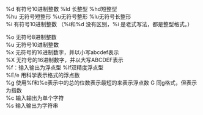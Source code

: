%d 有符号10进制整数 %ld 长整型 %hd短整型                                                                                                                                                                                                                                                                                                                                                                                                                                                                               
%hu 无符号短整形 %u无符号整形 %lu无符号长整形                                                                                                                                                                                                                                                                                                                                                                                                                                                                              
 %i 有符号10进制整数 （%i和%d 没有区别，%i 是老式写法，都是整型格式。）                                                                                                                                                                                                                                                                                                                                                                                                                                                                              
                                                                                                                                                                                                                                                                                                                                                                                                                                                                              
                                                                                                                                                                                                                                                                                                                                                                                                                                                                              
%o 无符号8进制整数                                                                                                                                                                                                                                                                                                                                                                                                                                                                              
%u 无符号10进制整数                                                                                                                                                                                                                                                                                                                                                                                                                                                                              
%x 无符号的16进制数字，并以小写abcdef表示                                                                                                                                                                                                                                                                                                                                                                                                                                                                              
%X 无符号的16进制数字，并以大写ABCDEF表示                                                                                                                                                                                                                                                                                                                                                                                                                                                                              
%f：输入输出为浮点型 %lf双精度浮点型                                                                                                                                                                                                                                                                                                                                                                                                                                                                              
%E/e 用科学表示格式的浮点数                                                                                                                                                                                                                                                                                                                                                                                                                                                                              
%g 使用%f和%e表示中的总的位数表示最短的来表示浮点数 G 同g格式，但表示为指数                                                                                                                                                                                                                                                                                                                                                                                                                                                                              
%c 输入输出为单个字符                                                                                                                                                                                                                                                                                                                                                                                                                                                                              
%s 输入输出为字符串                                                                                                                                                                                                                                                                                                                                                                                                                                                                              